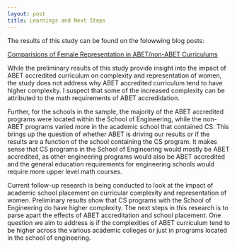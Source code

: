 ```yaml
---
layout: post
title: Learnings and Next Steps
---
```


 The results of this study can be found on the folowwing blog posts:

[Comparisions of Female Representation in ABET/non-ABET Curriculums](_posts/2024-08-12-overall-comparisons.md) 

 While the preliminary results of this study provide insight into the impact of ABET accredited curriculum on complexity and  representation of women, the study does not address why ABET accredited curriculum  tend to have higher complexity. I suspect that some of the increased complexity can be attributed to the math requirements of ABET accredidation.

Further, for the schools in the sample, the majority of the ABET accredited programs were located within the School of Engineering, while the non-ABET programs varied more in the academic school that contained CS.  This brings up the question of whether ABET is driving our results or if the results are a function of the school containing the CS program. It makes sense that CS programs in the School of Engineering would mostly be ABET accredited, as other engineering programs would also be ABET accredited and the general education requirements for engineering schools would require more upper level math courses.

Current follow-up research is being conducted to look at the impact of academic school placement on curricular complexity and representation of women. Preliminary results show that CS programs with the School of Engineering do have higher complexity. The next steps in this research is to parse apart the effects of ABET accreditation and school placement.  One question we aim to address is if the complexities of ABET curriculum tend to be higher across the various academic colleges or just in programs located in the school of engineering.


